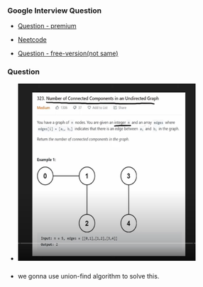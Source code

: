 ### Google Interview Question
* [Question - premium](https://leetcode.com/problems/number-of-connected-components-in-an-undirected-graph/)
* [Neetcode](https://www.youtube.com/watch?v=8f1XPm4WOUc)

* [Question - free-version(not same)](https://leetcode.com/problems/number-of-provinces)

### Question
* <img src="./question.png" width="400" height="400"/>

###
* we gonna use union-find algorithm to solve this.